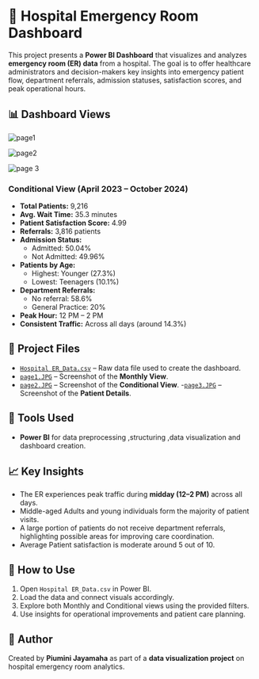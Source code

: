 # 🏥 Hospital Emergency Room Dashboard

This project presents a **Power BI Dashboard** that visualizes and analyzes **emergency room (ER) data** from a hospital. The goal is to offer healthcare administrators and decision-makers key insights into emergency patient flow, department referrals, admission statuses, satisfaction scores, and peak operational hours.

## 📊 Dashboard Views

![page1](https://github.com/user-attachments/assets/ab827210-2f84-4308-a326-18a061b7acd1)

![page2](https://github.com/user-attachments/assets/05ccb8e7-05cf-42e2-be99-61af9032cddd)

![page 3](https://github.com/user-attachments/assets/d250156b-ff72-4e31-94fa-ad17e875b993)


### Conditional View (April 2023 – October 2024)
- **Total Patients:** 9,216
- **Avg. Wait Time:** 35.3 minutes
- **Patient Satisfaction Score:** 4.99
- **Referrals:** 3,816 patients
- **Admission Status:**
  - Admitted: 50.04%
  - Not Admitted: 49.96%
- **Patients by Age:**
  - Highest: Younger (27.3%)
  - Lowest: Teenagers (10.1%)
- **Department Referrals:**
  - No referral: 58.6%
  - General Practice: 20%
- **Peak Hour:** 12 PM – 2 PM
- **Consistent Traffic:** Across all days (around 14.3%)

## 📁 Project Files
- <a href=https://github.com/piumini123/HOSPITAL-EMERGENCY-ROOM-DASHBOARD/blob/main/Hospital%20ER_Data.csv>`Hospital ER_Data.csv`</a> – Raw data file used to create the dashboard.
- <a href=https://github.com/piumini123/HOSPITAL-EMERGENCY-ROOM-DASHBOARD/blob/main/page1.JPG>`page1.JPG`</a> – Screenshot of the **Monthly View**.
- <a href=https://github.com/piumini123/HOSPITAL-EMERGENCY-ROOM-DASHBOARD/blob/main/page2.JPG>`page2.JPG`</a> – Screenshot of the **Conditional View**.
-<a href=https://github.com/piumini123/HOSPITAL-EMERGENCY-ROOM-DASHBOARD/blob/main/page%203.JPG>`page3.JPG`</a> – Screenshot of the **Patient Details**.

## 📌 Tools Used
- **Power BI** for  data preprocessing ,structuring ,data visualization and dashboard creation.

## 📈 Key Insights
- The ER experiences peak traffic during **midday (12–2 PM)** across all days.
- Middle-aged Adults and young individuals form the majority of patient visits.
- A large portion of patients do not receive department referrals, highlighting possible areas for improving care coordination.
- Average Patient satisfaction is moderate around 5 out of 10.

## 🔧 How to Use
1. Open `Hospital ER_Data.csv` in Power BI.
2. Load the data and connect visuals accordingly.
3. Explore both Monthly and Conditional views using the provided filters.
4. Use insights for operational improvements and patient care planning.

## 📌 Author
Created by **Piumini Jayamaha** as part of a **data visualization project** on hospital emergency room analytics.




